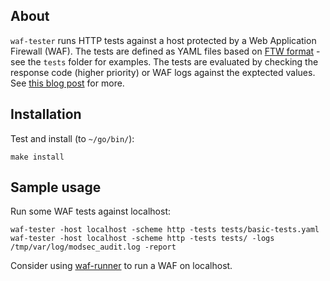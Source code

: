 ## About

`waf-tester` runs HTTP tests against a host protected by a Web Application Firewall (WAF). The tests are defined as YAML files based on [FTW format](https://github.com/CRS-support/ftw/blob/master/docs/YAMLFormat.md) - see the `tests` folder for examples. The tests are evaluated by checking the response code (higher priority) or WAF logs against the exptected values. See [this blog post](https://jreisinger.github.io/blog2/posts/working-with-waf-containers/) for more.

## Installation

Test and install (to `~/go/bin/`):

```
make install
```

## Sample usage

Run some WAF tests against localhost:

```
waf-tester -host localhost -scheme http -tests tests/basic-tests.yaml
waf-tester -host localhost -scheme http -tests tests/ -logs /tmp/var/log/modsec_audit.log -report
```

Consider using [waf-runner](https://github.com/jreisinger/waf-runner) to run a WAF on localhost.
